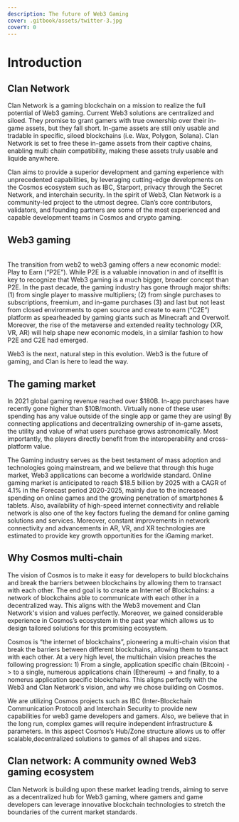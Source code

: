 ```yaml
---
description: The future of Web3 Gaming
cover: .gitbook/assets/twitter-3.jpg
coverY: 0
---
```


# Introduction

## Clan Network

Clan Network is a gaming blockchain on a mission to realize the full potential of Web3 gaming. Current Web3 solutions are centralized and siloed. They promise to grant gamers with true ownership over their in-game assets, but they fall short. In-game assets are still only usable and tradable in specific, siloed blockchains (i.e. Wax, Polygon, Solana). Clan Network is set to free these in-game assets from their captive chains, enabling multi chain compatibility, making these assets truly usable and liquide anywhere.

Clan aims to provide a superior development and gaming experience with unprecedented capabilities, by leveraging cutting-edge developments on the Cosmos ecosystem such as IBC, Starport, privacy through the Secret Network, and interchain security. In the spirit of Web3, Clan Network is a community-led project to the utmost degree. Clan’s core contributors, validators, and founding partners are some of the most experienced and capable development teams in Cosmos and crypto gaming.



## Web3 gaming&#x20;

\
The transition from web2 to web3 gaming offers a new economic model: Play to Earn (“P2E”). While P2E is a valuable innovation in and of itselfIt is key to recognize that Web3 gaming is a much bigger, broader concept than P2E. In the past decade, the gaming industry has gone through major shifts: (1) from single player to massive multipliers; (2) from single purchases to subscriptions, freemium, and in-game purchases (3) and last but not least from closed environments to open source and create to earn (“C2E”) platform as spearheaded by gaming giants such as Minecraft and Overwolf. Moreover, the rise of the metaverse and extended reality technology (XR, VR, AR) will help shape new economic models, in a similar fashion to how P2E and C2E had emerged.&#x20;

Web3 is the next, natural step in this evolution. Web3 is the future of gaming, and Clan is here to lead the way.

## The gaming market

In 2021 global gaming revenue reached over $180B. In-app purchases have recently gone higher than $10B/month. Virtually none of these user spending has any value outside of the single app or game they are using! By connecting applications and decentralizing ownership of in-game assets, the utility and value of what users purchase grows astronomically. Most importantly, the players directly benefit from the interoperability and cross-platform value.

The Gaming industry serves as the best testament of mass adoption and technologies going mainstream, and we believe that through this huge market, Web3 applications can become a worldwide standard. Online gaming market is anticipated to reach $18.5 billion by 2025 with a CAGR of 4.1% in the Forecast period 2020-2025, mainly due to the increased spending on online games and the growing penetration of smartphones & tablets. Also, availability of high-speed internet connectivity and reliable network is also one of the key factors fueling the demand for online gaming solutions and services. Moreover, constant improvements in network connectivity and advancements in AR, VR, and XR technologies are estimated to provide key growth opportunities for the iGaming market.

## **Why** Cosmos multi-chain

The vision of Cosmos is to make it easy for developers to build blockchains and break the barriers between blockchains by allowing them to transact with each other. The end goal is to create an Internet of Blockchains: a network of blockchains able to communicate with each other in a decentralized way. This aligns with the Web3 movement and Clan Network's vision and values perfectly. Moreover, we gained considerable experience in Cosmos’s ecosystem in the past year which allows us to design tailored solutions for this promising ecosystem.

Cosmos is “the internet of blockchains”, pioneering a multi-chain vision that break the barriers between different blockchains, allowing them to transact with each other. At a very high level, the multichain vision preaches the following progression: 1) From a single, application specific chain (Bitcoin) -> to a single, numerous applications chain (Ethereum) -> and finally, to a nomerus application specific blockchains. This aligns perfectly with the Web3 and Clan Network's vision, and why we chose building on Cosmos.

We are utilizing Cosmos projects such as IBC (Inter-Blockchain Communication Protocol) and Interchain Security to provide new capabilities for web3 game developers and gamers. Also, we believe that in the long run, complex games will require independent infrastructure & parameters. In this aspect Cosmos’s Hub/Zone structure allows us to offer scalable,decentralized solutions to games of all shapes and sizes.

## **Clan network: A community owned Web3 gaming ecosystem**

Clan Network is building upon these market leading trends, aiming to serve as a decentralized hub for Web3 gaming, where gamers and game developers can leverage innovative blockchain technologies to stretch the boundaries of the current market standards.
